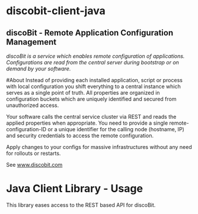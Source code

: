 discobit-client-java
====================

discoBit - Remote Application Configuration Management
------------------------------------------------------------------
*discoBit is a service which enables remote configuration of applications.
Configurations are read from the central server during bootstrap or on demand by your software.*

#About
Instead of providing each installed application, script or process with local configuration you shift everything to a central instance which serves as a single point of truth. All properties are organized in configuration buckets which are uniquely identified and secured from unauthorized access.

Your software calls the central service cluster via REST and reads the applied properties when appropriate. You need to provide a single remote-configuration-ID or a unique identifier for the calling node (hostname, IP) and security credentials to access the remote configuration.

Apply changes to your configs for massive infrastructures without any need for rollouts or restarts.

See www.discobit.com

# Java Client Library - Usage
This library eases access to the REST based API for discoBit. 


